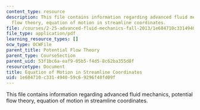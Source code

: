 ```yaml
---
content_type: resource
description: This file contains information regarding advanced fluid mechanics, potential
  flow theory, equation of motion in streamline coordinates.
file: /courses/2-25-advanced-fluid-mechanics-fall-2013/1e684710c331494059c69296f48fd09f_MIT2_25F13_EquationMotion.pdf
file_type: application/pdf
learning_resource_types: []
ocw_type: OCWFile
parent_title: Potential Flow Theory
parent_type: CourseSection
parent_uid: 53f1bc6a-eaf9-05b5-f4d5-8c62ba355d8f
resourcetype: Document
title: Equation of Motion in Streamline Coordinates
uid: 1e684710-c331-4940-59c6-9296f48fd09f
---
```

This file contains information regarding advanced fluid mechanics, potential flow theory, equation of motion in streamline coordinates.